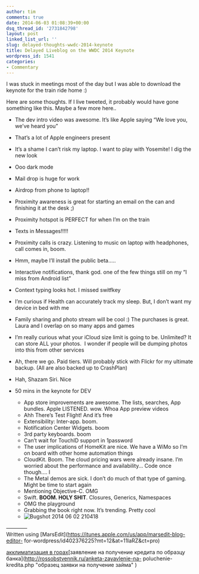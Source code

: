 ```yaml
---
author: tim
comments: true
date: 2014-06-03 01:08:39+00:00
dsq_thread_id: '2731842798'
layout: post
linked_list_url: ''
slug: delayed-thoughts-wwdc-2014-keynote
title: Delayed Liveblog on the WWDC 2014 Keynote
wordpress_id: 1541
categories:
- Commentary
---
```


I was stuck in meetings most of the day but I was able to download the keynote
for the train ride home :)

Here are some thoughts. If I live tweeted, it probably would have gone
something like this. Maybe a few more here..

  * The dev intro video was awesome. It’s like Apple saying “We love you, we’ve heard you”
  * That’s a lot of Apple engineers present
  * It’s a shame I can’t risk my laptop. I want to play with Yosemite! I dig the
new look

  * Ooo dark mode
  * Mail drop is huge for work
  * Airdrop from phone to laptop!!
  * Proximity awareness is great for starting an email on the can and finishing it at the desk ;)
  * Proximity hotspot is PERFECT for when I’m on the train
  * Texts in Messages!!!!!
  * Proximity calls is crazy. Listening to music on laptop with headphones, call comes in, boom.
  * Hmm, maybe I’ll install the public beta…..

  * Interactive notifications, thank god. one of the few things still on my “I miss from Android list”
  * Context typing looks hot. I missed switfkey
  * I’m curious if Health can accurately track my sleep. But, I don’t want my device in bed with me
  * Family sharing and photo stream will be cool :) The purchases is great. Laura and I overlap on so many apps and games
  * I’m really curious what your iCloud size limit is going to be. Unlimited? It can store ALL your photos.  I wonder if people will be dumping photos into this from other services
  * Ah, there we go. Paid tiers. Will probably stick with Flickr for my ultimate backup. (All are also backed up to CrashPlan)
  * Hah, Shazam Siri. Nice

* 50 mins in the keynote for DEV

  * App store improvements are awesome. The lists, searches, App bundles. Apple LISTENED. wow. Whoa App preview videos
  * Ahh There’s Test Flight! And it’s free
  * Extensibility: Inter-app. boom.
  * Notification Center Widgets. boom
  * 3rd party keyboards. boom
  * Can’t wait for TouchID support in 1password
  * The user implications of HomeKit are nice. We have a WiMo so I’m on board with other home automation things
  * CloudKit. Boom. The cloud pricing wars were already insane. I’m worried about the performance and availability… Code once though…. I
  * The Metal demos are sick. I don’t do much of that type of gaming. Might be time to start again
  * Mentioning Objective-C. OMG
  * Swift. **BOOM. HOLY SHIT**. Closures, Generics, Namespaces
  * OMG the playground
  * Grabbing the book right now. It’s trending. Pretty cool
  * ![Bugshot 2014 06 02 210418](http://timbroder.com/wp-content/uploads/2014/06/Bugshot_2014-06-02_210418.png)



————  
Written using [MarsEdit](https://itunes.apple.com/us/app/marsedit-blog-editor-
for-wordpress/id402376225?mt=12&at=11laRZ&ct=pro)

[акклиматизация в
горах](https://altezza.travel/articles/Acclimatization)[заявление на получение
кредита по образцу банка](http://rossobstvennik.ru/anketa-zayavlenie-na-
poluchenie-kredita.php "образец заявки на получение займа" )

